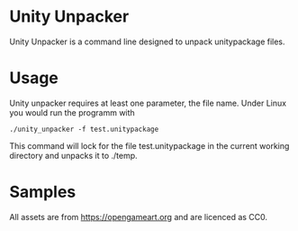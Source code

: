# Unity Unpacker
Unity Unpacker is a command line designed to unpack unitypackage files. 

# Usage
Unity unpacker requires at least one parameter, the file name. Under Linux you would run the programm with 
```
./unity_unpacker -f test.unitypackage
```
This command will lock for the file test.unitypackage in the current working directory and unpacks it to ./temp.

# Samples
All assets are from https://opengameart.org and are licenced as CC0.
